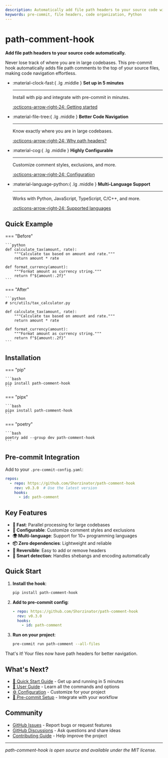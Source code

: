 ```yaml
---
description: Automatically add file path headers to your source code with path-comment-hook
keywords: pre-commit, file headers, code organization, Python
---
```


# path-comment-hook

**Add file path headers to your source code automatically.**

Never lose track of where you are in large codebases. This pre-commit hook automatically adds file path comments to the top of your source files, making code navigation effortless.

<div class="grid cards" markdown>

-   :material-clock-fast:{ .lg .middle } **Set up in 5 minutes**

    ---

    Install with pip and integrate with pre-commit in minutes.

    [:octicons-arrow-right-24: Getting started](getting-started/installation.md)

-   :material-file-tree:{ .lg .middle } **Better Code Navigation**

    ---

    Know exactly where you are in large codebases.

    [:octicons-arrow-right-24: Why path headers?](getting-started/why-path-headers.md)

-   :material-cog:{ .lg .middle } **Highly Configurable**

    ---

    Customize comment styles, exclusions, and more.

    [:octicons-arrow-right-24: Configuration](user-guide/configuration.md)

-   :material-language-python:{ .lg .middle } **Multi-Language Support**

    ---

    Works with Python, JavaScript, TypeScript, C/C++, and more.

    [:octicons-arrow-right-24: Supported languages](user-guide/file-types.md)

</div>

## Quick Example

=== "Before"

    ```python
    def calculate_tax(amount, rate):
        """Calculate tax based on amount and rate."""
        return amount * rate

    def format_currency(amount):
        """Format amount as currency string."""
        return f"${amount:.2f}"
    ```

=== "After"

    ```python
    # src/utils/tax_calculator.py

    def calculate_tax(amount, rate):
        """Calculate tax based on amount and rate."""
        return amount * rate

    def format_currency(amount):
        """Format amount as currency string."""
        return f"${amount:.2f}"
    ```

## Installation

=== "pip"

    ```bash
    pip install path-comment-hook
    ```

=== "pipx"

    ```bash
    pipx install path-comment-hook
    ```

=== "poetry"

    ```bash
    poetry add --group dev path-comment-hook
    ```

## Pre-commit Integration

Add to your `.pre-commit-config.yaml`:

```yaml
repos:
  - repo: https://github.com/Shorzinator/path-comment-hook
    rev: v0.3.0  # Use the latest version
    hooks:
      - id: path-comment
```

## Key Features

- **🚀 Fast**: Parallel processing for large codebases
- **🔧 Configurable**: Customize comment styles and exclusions
- **🌍 Multi-language**: Support for 10+ programming languages
- **📦 Zero dependencies**: Lightweight and reliable
- **🔄 Reversible**: Easy to add or remove headers
- **🎯 Smart detection**: Handles shebangs and encoding automatically

## Quick Start

1. **Install the hook**:
   ```bash
   pip install path-comment-hook
   ```

2. **Add to pre-commit config**:
   ```yaml
   - repo: https://github.com/Shorzinator/path-comment-hook
     rev: v0.3.0
     hooks:
       - id: path-comment
   ```

3. **Run on your project**:
   ```bash
   pre-commit run path-comment --all-files
   ```

That's it! Your files now have path headers for better navigation.

## What's Next?

- [🚀 Quick Start Guide](getting-started/quick-start.md) - Get up and running in 5 minutes
- [📖 User Guide](user-guide/cli-usage.md) - Learn all the commands and options
- [⚙️ Configuration](user-guide/configuration.md) - Customize for your project
- [🔧 Pre-commit Setup](user-guide/pre-commit-setup.md) - Integrate with your workflow

## Community

- [GitHub Issues](https://github.com/Shorzinator/path-comment-hook/issues) - Report bugs or request features
- [GitHub Discussions](https://github.com/Shorzinator/path-comment-hook/discussions) - Ask questions and share ideas
- [Contributing Guide](contributing/development.md) - Help improve the project

---

*path-comment-hook is open source and available under the MIT license.*
